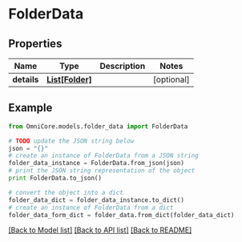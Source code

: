 # FolderData


## Properties
Name | Type | Description | Notes
------------ | ------------- | ------------- | -------------
**details** | [**List[Folder]**](Folder.md) |  | [optional] 

## Example

```python
from OmniCore.models.folder_data import FolderData

# TODO update the JSON string below
json = "{}"
# create an instance of FolderData from a JSON string
folder_data_instance = FolderData.from_json(json)
# print the JSON string representation of the object
print FolderData.to_json()

# convert the object into a dict
folder_data_dict = folder_data_instance.to_dict()
# create an instance of FolderData from a dict
folder_data_form_dict = folder_data.from_dict(folder_data_dict)
```
[[Back to Model list]](../README.md#documentation-for-models) [[Back to API list]](../README.md#documentation-for-api-endpoints) [[Back to README]](../README.md)


